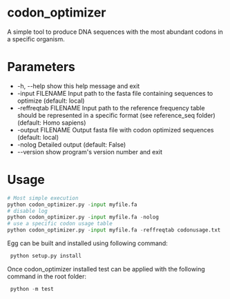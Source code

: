 # codon_optimizer
A simple tool to produce DNA sequences with the most abundant codons in a specific organism.

# Parameters
*  -h, --help            show this help message and exit
*  -input FILENAME          Input path to the fasta file containing sequences to
                        optimize (default: local)
*  -reffreqtab FILENAME
                        Input path to the reference frequency table should be represented in a specific format (see reference_seq folder) (default:
                        Homo sapiens)
*  -output FILENAME        Output fasta file with codon optimized sequences
                        (default: local)
*  -nolog                Detailed output (default: False)
*  --version             show program's version number and exit

 # Usage
 
 ```python
# Most simple execution
 python codon_optimizer.py -input myfile.fa
# disable log
python codon_optimizer.py -input myfile.fa -nolog
# use a specific codon usage table
python codon_optimizer.py -input myfile.fa -reffreqtab codonusage.txt
  ```

  Egg can be built and installed using following command:
 ```python
  python setup.py install
 ```

  Once codon_optimizer installed test can be applied with the following command in the root folder:
 ```python
  python -m test
 ```
